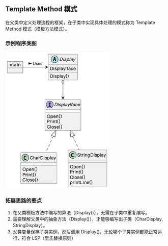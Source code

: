 ## Template Method 模式

在父类中定义处理流程的框架，在子类中实现具体处理的模式称为 Template Method 模式（模板方法模式）。

### 示例程序类图

![template_method](./template_method.png)

### 拓展思路的要点

1. 在父类模板方法中编写的算法（Display()），无需在子类中重复编写。
2. 需要理解父类中的抽象方法（Display()），才能够编写出子类（CharDisplay, StringDisplay）。
3. 父类变量保存子类实例，然后调用 Display()，无论哪个子类实例都能正常运行，符合 LSP（里氏替换原则）
